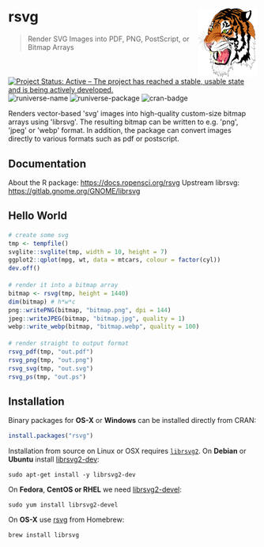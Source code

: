 # rsvg <img src="man/figures/logo.svg" align="right" alt="logo" width="120" height = "139" style = "border: none; float: right;">

> Render SVG Images into PDF, PNG, PostScript, or Bitmap Arrays

<!-- badges: start -->
[![Project Status: Active – The project has reached a stable, usable state and is being actively developed.](https://www.repostatus.org/badges/latest/active.svg)](https://www.repostatus.org/#active)
![runiverse-name](https://ropensci.r-universe.dev/badges/:name)
![runiverse-package](https://ropensci.r-universe.dev/badges/rsvg)
![cran-badge](http://www.r-pkg.org/badges/version/rsvg)
<!-- badges: end -->

Renders vector-based 'svg' images into high-quality custom-size bitmap
arrays using 'librsvg'. The resulting bitmap can be written to e.g. 'png', 'jpeg'
or 'webp' format. In addition, the package can convert images directly to various
formats such as pdf or postscript.

## Documentation

About the R package: https://docs.ropensci.org/rsvg
Upstream librsvg: https://gitlab.gnome.org/GNOME/librsvg

## Hello World

```r
# create some svg
tmp <- tempfile()
svglite::svglite(tmp, width = 10, height = 7)
ggplot2::qplot(mpg, wt, data = mtcars, colour = factor(cyl))
dev.off()

# render it into a bitmap array
bitmap <- rsvg(tmp, height = 1440)
dim(bitmap) # h*w*c
png::writePNG(bitmap, "bitmap.png", dpi = 144)
jpeg::writeJPEG(bitmap, "bitmap.jpg", quality = 1)
webp::write_webp(bitmap, "bitmap.webp", quality = 100)

# render straight to output format
rsvg_pdf(tmp, "out.pdf")
rsvg_png(tmp, "out.png")
rsvg_svg(tmp, "out.svg")
rsvg_ps(tmp, "out.ps")
```

## Installation

Binary packages for __OS-X__ or __Windows__ can be installed directly from CRAN:

```r
install.packages("rsvg")
```

Installation from source on Linux or OSX requires [`librsvg2`](https://wiki.gnome.org/Projects/LibRsvg). On __Debian__ or __Ubuntu__ install [librsvg2-dev](https://packages.debian.org/testing/librsvg2-dev):

```
sudo apt-get install -y librsvg2-dev
```

On __Fedora__, __CentOS or RHEL__ we need [librsvg2-devel](https://src.fedoraproject.org/rpms/librsvg2):

```
sudo yum install librsvg2-devel
````

On __OS-X__ use [rsvg](https://github.com/Homebrew/homebrew-core/blob/master/Formula/librsvg.rb) from Homebrew:

```
brew install librsvg
```
